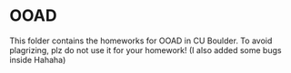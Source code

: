# OOAD
This folder contains the homeworks for OOAD in CU Boulder.
To avoid plagrizing, plz do not use it for your homework! (I also added some bugs inside Hahaha)


